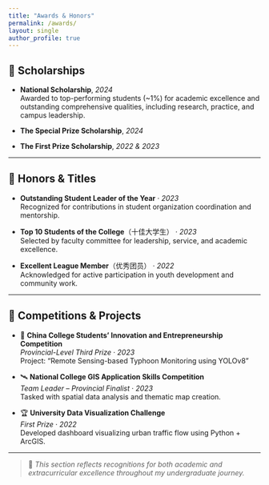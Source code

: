 ```yaml
---
title: "Awards & Honors"
permalink: /awards/
layout: single
author_profile: true
---
```


## 🏅 Scholarships

- **National Scholarship**, *2024*  
  Awarded to top-performing students (~1%) for academic excellence and outstanding comprehensive qualities, including research, practice, and campus leadership.
  
- **The Special Prize Scholarship**, *2024*

- **The First Prize Scholarship**, *2022 & 2023*  

---

## 🌟 Honors & Titles

- **Outstanding Student Leader of the Year** · *2023*  
  Recognized for contributions in student organization coordination and mentorship.

- **Top 10 Students of the College**（十佳大学生） · *2023*  
  Selected by faculty committee for leadership, service, and academic excellence.

- **Excellent League Member**（优秀团员） · *2022*  
  Acknowledged for active participation in youth development and community work.

---

## 🥇 Competitions & Projects

- 🧠 **China College Students’ Innovation and Entrepreneurship Competition**  
  *Provincial-Level Third Prize* · *2023*  
  Project: “Remote Sensing-based Typhoon Monitoring using YOLOv8”

- 🛰️ **National College GIS Application Skills Competition**  
  *Team Leader – Provincial Finalist* · *2023*  
  Tasked with spatial data analysis and thematic map creation.

- 🏆 **University Data Visualization Challenge**  
  *First Prize* · *2022*  
  Developed dashboard visualizing urban traffic flow using Python + ArcGIS.

---

> 📌 *This section reflects recognitions for both academic and extracurricular excellence throughout my undergraduate journey.*

